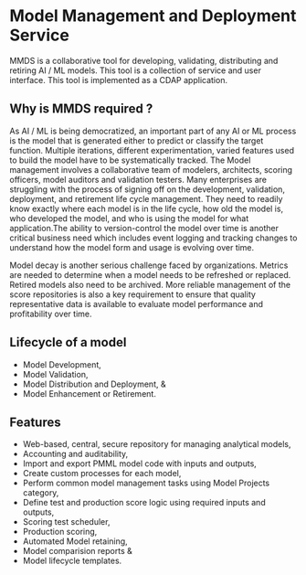 # Model Management and Deployment Service

MMDS is a collaborative tool for developing, validating, distributing and retiring AI / ML models. This tool is a collection of service and user interface. This tool is implemented as a CDAP application. 

## Why is MMDS required ?

As AI / ML is being democratized, an important part of any AI or ML process is the model that is generated either to predict or classify the target function. Multiple iterations, different experimentation, varied features used to build the model have to be systematically tracked. The Model management involves a collaborative team of modelers, architects, scoring officers, model auditors and validation testers. Many enterprises are struggling with the process of signing off on the development, validation, deployment, and retirement life cycle management. They need to readily know exactly where each model is in the life cycle, how old the model is, who developed the model, and who is using the model for what application.The ability to version-control the model over time is another critical business need which includes event logging and tracking changes to understand how the model form and usage is evolving over time.

Model decay is another serious challenge faced by organizations. Metrics are needed to determine when a model needs to be refreshed or replaced. Retired models also need to be archived. More reliable management of the score repositories is also a key requirement to ensure that quality representative data is available to evaluate model performance and profitability over time.

## Lifecycle of a model 

* Model Development,
* Model Validation, 
* Model Distribution and Deployment, &
* Model Enhancement or Retirement. 

## Features

* Web-based, central, secure repository for managing analytical models,
* Accounting and auditability,
* Import and export PMML model code with inputs and outputs,
* Create custom processes for each model,
* Perform common model management tasks using Model Projects category,
* Define test and production score logic using required inputs and outputs,
* Scoring test scheduler,
* Production scoring,
* Automated Model retaining,
* Model comparision reports &
* Model lifecycle templates.
